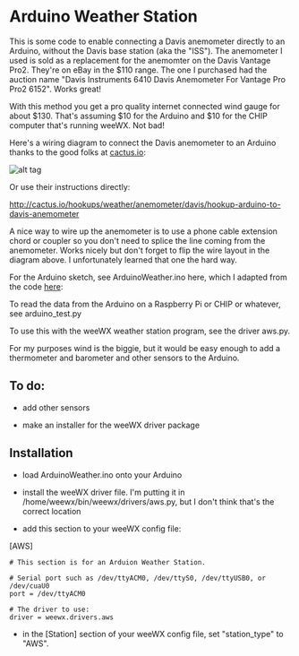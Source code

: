 # Arduino Weather Station

This is some code to enable connecting a Davis anemometer directly to an Arduino, without the Davis base station (aka the "ISS"). The anemometer I used is sold as a replacement for the anemomter on the Davis Vantage Pro2. They're on eBay in the $110 range. The one I purchased had the auction name "Davis Instruments 6410 Davis Anemometer For Vantage Pro Pro2 6152". Works great!

With this method you get a pro quality internet connected wind gauge for about $130. That's assuming $10 for the Arduino and $10 for the CHIP computer that's running weeWX. Not bad!

Here's a wiring diagram to connect the Davis anemometer to an Arduino thanks to the good folks at [cactus.io](http://cactus.io/hookups/weather/anemometer/davis/hookup-arduino-to-davis-anemometer):

![alt tag](https://github.com/wrybread/ArduinoWeatherStation/raw/master/arduino-to-davis-anemometer-hookup-circuit.jpg)

Or use their instructions directly:

http://cactus.io/hookups/weather/anemometer/davis/hookup-arduino-to-davis-anemometer

A nice way to wire up the anemometer is to use a phone cable extension chord or coupler so you don't need to splice the line coming from the anemometer. Works nicely but don't forget to flip the wire layout in the diagram above. I unfortunately learned that one the hard way.

For the Arduino sketch, see ArduinoWeather.ino here, which I adapted from the code [here](http://cactus.io/hookups/weather/anemometer/davis/hookup-arduino-to-davis-anemometer):

To read the data from the Arduino on a Raspberry Pi or CHIP or whatever, see arduino_test.py

To use this with the weeWX weather station program, see the driver aws.py.

For my purposes wind is the biggie, but it would be easy enough to add a thermometer and barometer and other sensors to the Arduino.

## To do:

- add other sensors

- make an installer for the weeWX driver package

## Installation 

- load ArduinoWeather.ino onto your Arduino

- install the weeWX driver file. I'm putting it in /home/weewx/bin/weewx/drivers/aws.py, but I don't think that's the correct location

- add this section to your weeWX config file:

[AWS]

    # This section is for an Arduion Weather Station.

    # Serial port such as /dev/ttyACM0, /dev/ttyS0, /dev/ttyUSB0, or /dev/cuaU0
    port = /dev/ttyACM0

    # The driver to use:
    driver = weewx.drivers.aws

- in the [Station] section of your weeWX config file, set "station_type" to "AWS".

